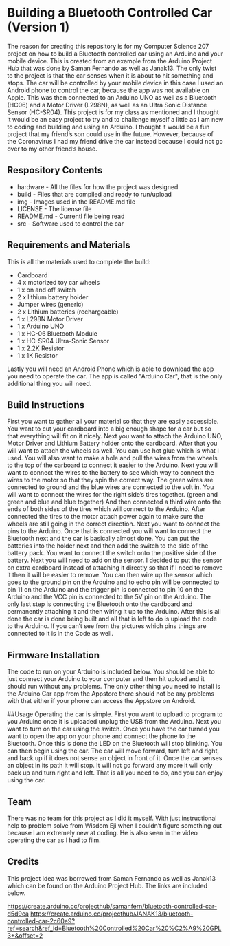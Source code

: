 # Building a Bluetooth Controlled Car (Version 1)

The reason for creating this repository is for my Computer Science 207 project on how to build a Bluetooth controlled car using an Arduino and your mobile device. This is created from an example from the Arduino Project Hub that was done by Saman Fernando as well as Janak13. The only twist to the project is that the car senses when it is about to hit something and stops. 
The car will be controlled by your mobile device in this case I used an Android phone to control the car, because the app was not available on Apple. This was then connected to an Arduino UNO as well as a Bluetooth (HC06) and a Motor Driver (L298N), as well as an Ultra Sonic Distance Sensor (HC-SR04).
This project is for my class as mentioned and I thought it would be an easy project to try and to challenge myself a little as I am new to coding and building and using an Arduino. I thought it would be a fun project that my friend’s son could use in the future. However, because of the Coronavirus I had my friend drive the car instead because I could not go over to my other friend’s house.

## Respository Contents

- hardware - All the files for how the project was designed
- build - Files that are compiled and ready to run/upload
- img - Images used in the README.md file
- LICENSE - The license file
- README.md - Currentl file being read
- src - Software used to control the car

## Requirements and Materials
This is all the materials used to complete the build:

- Cardboard
- 4 x motorized toy car wheels
- 1 x on and off switch
- 2 x lithium battery holder
- Jumper wires (generic)
- 2 x Lithium batteries (rechargeable)
- 1 x L298N Motor Driver
- 1 x Arduino UNO
- 1 x HC-06 Bluetooth Module
- 1 x HC-SR04 Ultra-Sonic Sensor 
- 1 x 2.2K Resistor 
- 1 x 1K Resistor 

Lastly you will need an Android Phone which is able to download the app you need to operate the car. The app is called "Arduino Car",
that is the only additional thing you will need.

## Build Instructions
First you want to gather all your material so that they are easily accessible. You want to cut your cardboard into a big enough shape for a car but so that everything will fit on it nicely.
Next you want to attach the Arduino UNO, Motor Driver and Lithium Battery holder onto the cardboard. After that you will want to attach the wheels as well. You can use hot glue which is what I used. You will also want to make a hole and pull the wires from the wheels to the top of the carboard to connect it easier to the Arduino.
Next you will want to connect the wires to the battery to see which way to connect the wires to the motor so that they spin the correct way. The green wires are connected to ground and the blue wires are connected to the volt in. You will want to connect the wires for the right side’s tires together. (green and green and blue and blue together) And then connected a third wire onto the ends of both sides of the tires which will connect to the Arduino. 
After connected the tires to the motor attach power again to make sure the wheels are still going in the correct direction. Next you want to connect the pins to the Arduino. Once that is connected you will want to connect the Bluetooth next and the car is basically almost done. 
You can put the batteries into the holder next and then add the switch to the side of the battery pack. You want to connect the switch onto the positive side of the battery.
Next you will need to add on the sensor. I decided to put the sensor on extra cardboard instead of attaching it directly so that if I need to remove it then it will be easier to remove. You can then wire up the sensor which goes to the ground pin on the Arduino and to echo pin will be connected to pin 11 on the Arduino and the trigger pin is connected to pin 10 on the Arduino and the VCC pin is connected to the 5V pin on the Arduino. 
The only last step is connecting the Bluetooth onto the cardboard and permanently attaching it and then wiring it up to the Arduino. 
After this is all done the car is done being built and all that is left to do is upload the code to the Arduino. If you can’t see from the pictures which pins things are connected to it is in the Code as well.

## Firmware Installation
The code to run on your Arduino is included below.  You should be able to just connect your Arduino to your computer and then hit upload and it should run without any problems.
The only other thing you need to install is the Arduino Car app from the Appstore there should not be any problems with that either if your phone can access the Appstore on Android.

##Usage
Operating the car is simple. First you want to upload to program to you Arduino once it is uploaded unplug the USB from the Arduino. Next you want to turn on the car using the switch. Once you have the car turned you want to open the app on your phone and connect the phone to the Bluetooth. Once this is done the LED on the Bluetooth will stop blinking. You can then begin using the car. 
The car will move forward, turn left and right, and back up if it does not sense an object in front of it. Once the car senses an object in its path it will stop. It will not go forward any more it will only back up and turn right and left. 
That is all you need to do, and you can enjoy using the car.

## Team
There was no team for this project as I did it myself. With just instructional help to problem solve from Wisdom Eji when I couldn’t figure something out because I am extremely new at coding. He is also seen in the video operating the car as I had to film. 

## Credits
This project idea was borrowed from Saman Fernando as well as Janak13 which can be found on the Arduino Project Hub. The links are included below.

https://create.arduino.cc/projecthub/samanfern/bluetooth-controlled-car-d5d9ca
https://create.arduino.cc/projecthub/JANAK13/bluetooth-controlled-car-2c60e9?ref=search&ref_id=Bluetooth%20Controlled%20Car%20%C2%A9%20GPL3+&offset=2



